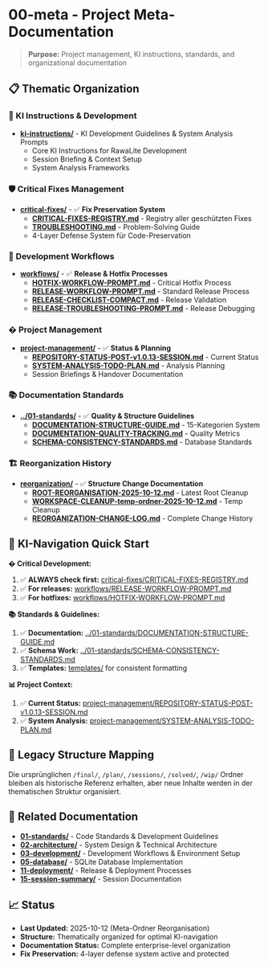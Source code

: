 # 00-meta - Project Meta-Documentation

> **Purpose:** Project management, KI instructions, standards, and organizational documentation

## 📋 **Thematic Organization**

### **🤖 KI Instructions & Development**
- **[ki-instructions/](ki-instructions/)** - KI Development Guidelines & System Analysis Prompts
  - Core KI Instructions for RawaLite Development
  - Session Briefing & Context Setup
  - System Analysis Frameworks

### **🛡️ Critical Fixes Management**
- **[critical-fixes/](critical-fixes/)** - ✅ **Fix Preservation System**
  - **[CRITICAL-FIXES-REGISTRY.md](critical-fixes/CRITICAL-FIXES-REGISTRY.md)** - Registry aller geschützten Fixes
  - **[TROUBLESHOOTING.md](critical-fixes/TROUBLESHOOTING.md)** - Problem-Solving Guide
  - 4-Layer Defense System für Code-Preservation

### **🔄 Development Workflows**
- **[workflows/](workflows/)** - ✅ **Release & Hotfix Processes**
  - **[HOTFIX-WORKFLOW-PROMPT.md](workflows/HOTFIX-WORKFLOW-PROMPT.md)** - Critical Hotfix Process
  - **[RELEASE-WORKFLOW-PROMPT.md](workflows/RELEASE-WORKFLOW-PROMPT.md)** - Standard Release Process
  - **[RELEASE-CHECKLIST-COMPACT.md](workflows/RELEASE-CHECKLIST-COMPACT.md)** - Release Validation
  - **[RELEASE-TROUBLESHOOTING-PROMPT.md](workflows/RELEASE-TROUBLESHOOTING-PROMPT.md)** - Release Debugging

### **� Project Management**
- **[project-management/](project-management/)** - ✅ **Status & Planning**
  - **[REPOSITORY-STATUS-POST-v1.0.13-SESSION.md](project-management/REPOSITORY-STATUS-POST-v1.0.13-SESSION.md)** - Current Status
  - **[SYSTEM-ANALYSIS-TODO-PLAN.md](project-management/SYSTEM-ANALYSIS-TODO-PLAN.md)** - Analysis Planning
  - Session Briefings & Handover Documentation

### **📚 Documentation Standards**
- **[../01-standards/](../01-standards/)** - ✅ **Quality & Structure Guidelines**
  - **[DOCUMENTATION-STRUCTURE-GUIDE.md](../01-standards/DOCUMENTATION-STRUCTURE-GUIDE.md)** - 15-Kategorien System
  - **[DOCUMENTATION-QUALITY-TRACKING.md](../01-standards/DOCUMENTATION-QUALITY-TRACKING.md)** - Quality Metrics
  - **[SCHEMA-CONSISTENCY-STANDARDS.md](../01-standards/SCHEMA-CONSISTENCY-STANDARDS.md)** - Database Standards

### **🏗️ Reorganization History**
- **[reorganization/](reorganization/)** - ✅ **Structure Change Documentation**
  - **[ROOT-REORGANISATION-2025-10-12.md](reorganization/ROOT-REORGANISATION-2025-10-12.md)** - Latest Root Cleanup
  - **[WORKSPACE-CLEANUP-temp-ordner-2025-10-12.md](reorganization/WORKSPACE-CLEANUP-temp-ordner-2025-10-12.md)** - Temp Cleanup
  - **[REORGANIZATION-CHANGE-LOG.md](reorganization/REORGANIZATION-CHANGE-LOG.md)** - Complete Change History

## 🎯 **KI-Navigation Quick Start**

**� Critical Development:**
1. ✅ **ALWAYS check first:** [critical-fixes/CRITICAL-FIXES-REGISTRY.md](critical-fixes/CRITICAL-FIXES-REGISTRY.md)
2. ✅ **For releases:** [workflows/RELEASE-WORKFLOW-PROMPT.md](workflows/RELEASE-WORKFLOW-PROMPT.md) 
3. ✅ **For hotfixes:** [workflows/HOTFIX-WORKFLOW-PROMPT.md](workflows/HOTFIX-WORKFLOW-PROMPT.md)

**📚 Standards & Guidelines:**
1. ✅ **Documentation:** [../01-standards/DOCUMENTATION-STRUCTURE-GUIDE.md](../01-standards/DOCUMENTATION-STRUCTURE-GUIDE.md)
2. ✅ **Schema Work:** [../01-standards/SCHEMA-CONSISTENCY-STANDARDS.md](../01-standards/SCHEMA-CONSISTENCY-STANDARDS.md)
3. ✅ **Templates:** [templates/](templates/) for consistent formatting

**📊 Project Context:**
1. ✅ **Current Status:** [project-management/REPOSITORY-STATUS-POST-v1.0.13-SESSION.md](project-management/REPOSITORY-STATUS-POST-v1.0.13-SESSION.md)
2. ✅ **System Analysis:** [project-management/SYSTEM-ANALYSIS-TODO-PLAN.md](project-management/SYSTEM-ANALYSIS-TODO-PLAN.md)

## 🎯 **Legacy Structure Mapping**

Die ursprünglichen `/final/`, `/plan/`, `/sessions/`, `/solved/`, `/wip/` Ordner bleiben als historische Referenz erhalten, aber neue Inhalte werden in der thematischen Struktur organisiert.

## 🔗 **Related Documentation**

- **[01-standards/](../01-standards/)** - Code Standards & Development Guidelines  
- **[02-architecture/](../02-architecture/)** - System Design & Technical Architecture
- **[03-development/](../03-development/)** - Development Workflows & Environment Setup
- **[05-database/](../05-database/)** - SQLite Database Implementation
- **[11-deployment/](../11-deployment/)** - Release & Deployment Processes
- **[15-session-summary/](../15-session-summary/)** - Session Documentation

## 📈 **Status**

- **Last Updated:** 2025-10-12 (Meta-Ordner Reorganisation)
- **Structure:** Thematically organized for optimal KI-navigation
- **Documentation Status:** Complete enterprise-level organization
- **Fix Preservation:** 4-layer defense system active and protected